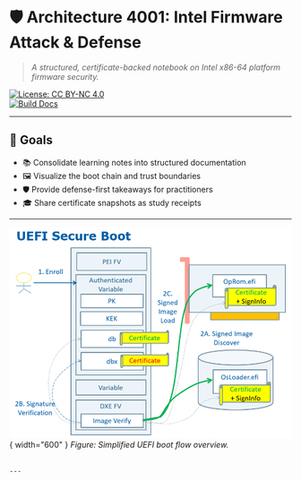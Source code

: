 # 🛡️ Architecture 4001: Intel Firmware Attack & Defense

> *A structured, certificate-backed notebook on Intel x86-64 platform firmware security.*

[![License: CC BY-NC 4.0](https://img.shields.io/badge/License-CC%20BY--NC%204.0-lightgrey.svg)](https://creativecommons.org/licenses/by-nc/4.0/)  
[![Build Docs](https://img.shields.io/github/actions/workflow/status/username/certificate-arch4001/mkdocs.yml?branch=main)]()

---

## 🎯 Goals
- 📚 Consolidate learning notes into structured documentation
- 🖼️ Visualize the boot chain and trust boundaries
- 🛡️ Provide defense-first takeaways for practitioners
- 🎓 Share certificate snapshots as study receipts

---

![UEFI Diagram](images/diagram-uefi-boot-flow.png){ width="600" }
*Figure: Simplified UEFI boot flow overview.*
```

---


```
